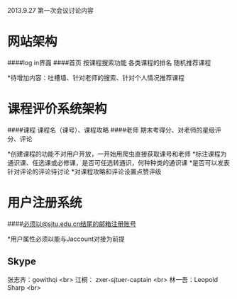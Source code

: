 2013.9.27 第一次会议讨论内容


网站架构
================
####log in界面
####首页
		按课程搜索功能
		各类课程的排名
		随机推荐课程

*待增加内容：吐槽墙、针对老师的搜索、针对个人情况推荐课程



课程评价系统架构
================
####课程
		课程名（课号）、课程攻略
####老师
		期末考得分、对老师的星级评分、评论

*创建课程的功能不对用户开放，一开始用爬虫直接获取课号和老师
*标注课程为通识课、任选课或必修课，是否可任选转通识，何种种类的通识课
*是否可以发表针对评论的评论待讨论
*对课程攻略和评论设置点赞评级



用户注册系统
===============
####必须以@sjtu.edu.cn结尾的邮箱注册账号

*用户属性必须以能与Jaccount对接为前提




Skype
---------------
张志齐：gowithqi <br\>
江桐：  zxer-sjtuer-captain <br\>
林一吾：Leopold Sharp <br\>
